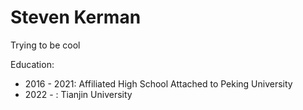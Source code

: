 # Steven Kerman

Trying to be cool

Education:
- 2016 - 2021: Affiliated High School Attached to Peking University
- 2022 - : Tianjin University
